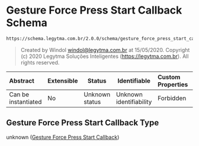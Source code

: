 # Gesture Force Press Start Callback Schema

```txt
https://schema.legytma.com.br/2.0.0/schema/gesture_force_press_start_callback.schema.json
```




> Created by Windol [windol@legytma.com.br](mailto:windol@legytma.com.br) at 15/05/2020.
> Copyright (c) 2020 Legytma Soluções Inteligentes (<https://legytma.com.br>). All rights reserved.
>

| Abstract            | Extensible | Status         | Identifiable            | Custom Properties | Additional Properties | Access Restrictions | Defined In                                                                                                                        |
| :------------------ | ---------- | -------------- | ----------------------- | :---------------- | --------------------- | ------------------- | --------------------------------------------------------------------------------------------------------------------------------- |
| Can be instantiated | No         | Unknown status | Unknown identifiability | Forbidden         | Allowed               | none                | [gesture_force_press_start_callback.schema.json](../schema/gesture_force_press_start_callback.schema.json) |

## Gesture Force Press Start Callback Type

unknown ([Gesture Force Press Start Callback](gesture_force_press_start_callback.md))
